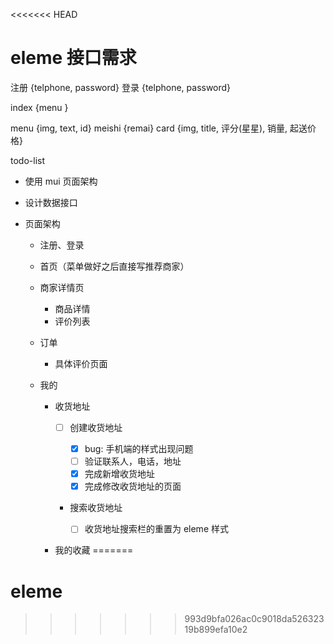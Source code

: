 <<<<<<< HEAD
# eleme 接口需求

注册 {telphone, password} 登录 {telphone, password}

index {menu }

menu {img, text, id} meishi {remai} card {img, title, 评分(星星), 销量, 起送价格}

todo-list

- 使用 mui 页面架构
- 设计数据接口
- 页面架构

  - 注册、登录
  - 首页（菜单做好之后直接写推荐商家）
  - 商家详情页

    - 商品详情
    - 评价列表

  - 订单

    - 具体评价页面

  - 我的

    - 收货地址

      - [ ] 创建收货地址

        - [x] bug: 手机端的样式出现问题
        - [ ] 验证联系人，电话，地址
        - [x] 完成新增收货地址
        - [x] 完成修改收货地址的页面

      - 搜索收货地址

        - [ ] 收货地址搜索栏的重置为 eleme 样式

    - 我的收藏
=======
# eleme
>>>>>>> 993d9bfa026ac0c9018da52632319b899efa10e2
